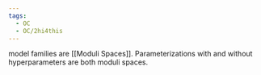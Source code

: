 ```yaml
---
tags:
  - OC
  - OC/2hi4this
---
```


model families are [[Moduli Spaces]]. Parameterizations with and without hyperparameters are both moduli spaces. 
